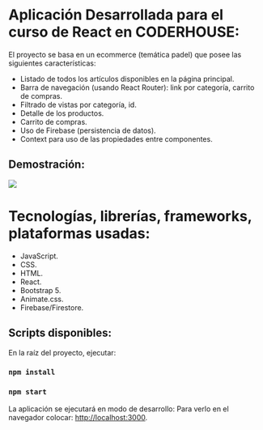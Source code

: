 # Aplicación Desarrollada para el curso de React en CODERHOUSE:

El proyecto se basa en un ecommerce (temática padel) que posee las siguientes características:

- Listado de todos los artículos disponibles en la página principal.
- Barra de navegación (usando React Router): link por categoría, carrito de compras.
- Filtrado de vistas por categoría, id.
- Detalle de los productos.
- Carrito de compras.
- Uso de Firebase (persistencia de datos).
- Context para uso de las propiedades entre componentes.

## Demostración:

![](https://media.giphy.com/media/vjADCOXBx1ZYWPC4jx/giphy.gif)

# Tecnologías, librerías, frameworks, plataformas usadas:

- JavaScript.
- CSS.
- HTML.
- React.
- Bootstrap 5.
- Animate.css.
- Firebase/Firestore.

## Scripts disponibles:

En la raíz del proyecto, ejecutar:

### `npm install`

### `npm start`

La aplicación se ejecutará en modo de desarrollo:
Para verlo en el navegador colocar: [http://localhost:3000](http://localhost:3000).
